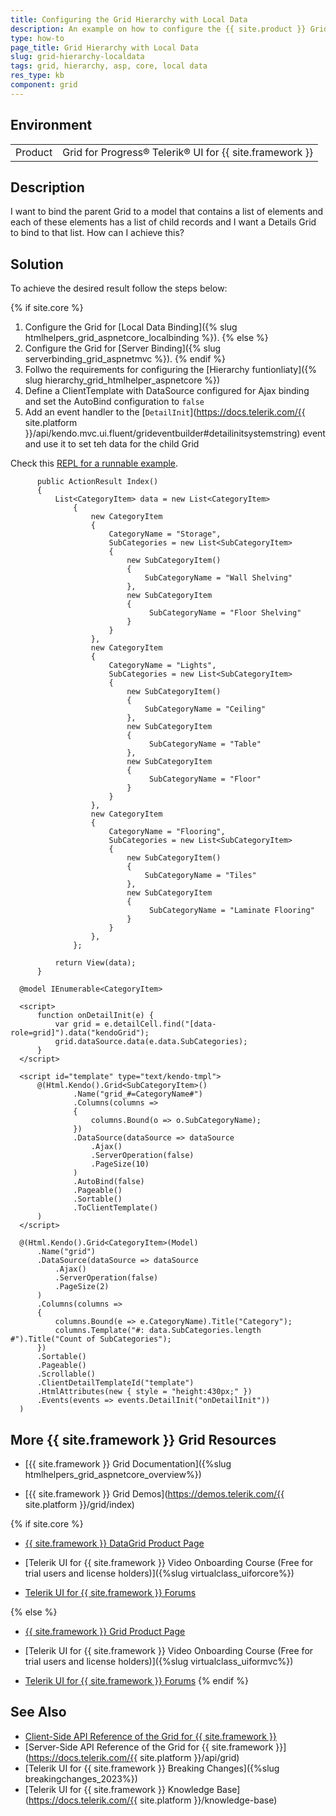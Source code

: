 ```yaml
---
title: Configuring the Grid Hierarchy with Local Data
description: An example on how to configure the {{ site.product }} Grid hierarchy by using local data.
type: how-to
page_title: Grid Hierarchy with Local Data
slug: grid-hierarchy-localdata
tags: grid, hierarchy, asp, core, local data
res_type: kb
component: grid
---
```


## Environment

<table>
 <tr>
  <td>Product</td>
  <td>Grid for Progress® Telerik® UI for {{ site.framework }}</td>
 </tr>
</table>

## Description

I want to bind the parent Grid to a model that contains a list of elements and each of these elements has a list of child records and I want a Details Grid to bind to that list. How can I achieve this?

## Solution

To achieve the desired result follow the steps below:

 {% if site.core %}
  1. Configure the Grid for [Local Data Binding]({% slug htmlhelpers_grid_aspnetcore_localbinding %}).
{% else %}
  1. Configure the Grid for [Server Binding]({% slug serverbinding_grid_aspnetmvc %}).
{% endif %}
  1. Follwo the requirements for configuring the [Hierarchy funtionliaty]({% slug hierarchy_grid_htmlhelper_aspnetcore %})
  1. Define a ClientTemplate with DataSource configured for Ajax binding and set the AutoBind configuration to `false`
  1. Add an event handler to the [`DetailInit`](https://docs.telerik.com/{{ site.platform }}/api/kendo.mvc.ui.fluent/grideventbuilder#detailinitsystemstring) event and use it to set teh data for the child Grid

  Check this [REPL for a runnable example](https://netcorerepl.telerik.com/wPlFuylo00Q9Ch7J51).

  ```tab-Controller
        public ActionResult Index()
        {
            List<CategoryItem> data = new List<CategoryItem>
                {
                    new CategoryItem
                    {
                        CategoryName = "Storage",
                        SubCategories = new List<SubCategoryItem>
                        {
                            new SubCategoryItem()
                            {
                                SubCategoryName = "Wall Shelving"
                            },
                            new SubCategoryItem
                            {
                                 SubCategoryName = "Floor Shelving"
                            }
                        }
                    },
                    new CategoryItem
                    {
                        CategoryName = "Lights",
                        SubCategories = new List<SubCategoryItem>
                        {
                            new SubCategoryItem()
                            {
                                SubCategoryName = "Ceiling"
                            },
                            new SubCategoryItem
                            {
                                 SubCategoryName = "Table"
                            },
                            new SubCategoryItem
                            {
                                 SubCategoryName = "Floor"
                            }
                        }
                    },
                    new CategoryItem
                    {
                        CategoryName = "Flooring",
                        SubCategories = new List<SubCategoryItem>
                        {
                            new SubCategoryItem()
                            {
                                SubCategoryName = "Tiles"
                            },
                            new SubCategoryItem
                            {
                                 SubCategoryName = "Laminate Flooring"
                            }
                        }
                    },
                };

            return View(data);
        }
  ```
  ```tab-View
    @model IEnumerable<CategoryItem>

    <script>
        function onDetailInit(e) {
            var grid = e.detailCell.find("[data-role=grid]").data("kendoGrid");
            grid.dataSource.data(e.data.SubCategories);
        }
    </script>

    <script id="template" type="text/kendo-tmpl">
        @(Html.Kendo().Grid<SubCategoryItem>()
                .Name("grid_#=CategoryName#")
                .Columns(columns =>
                {
                    columns.Bound(o => o.SubCategoryName);
                })
                .DataSource(dataSource => dataSource
                    .Ajax()
                    .ServerOperation(false)
                    .PageSize(10)
                )
                .AutoBind(false)
                .Pageable()
                .Sortable()
                .ToClientTemplate()
        )
    </script>

    @(Html.Kendo().Grid<CategoryItem>(Model)
        .Name("grid")
        .DataSource(dataSource => dataSource
            .Ajax()
            .ServerOperation(false)
            .PageSize(2)
        )
        .Columns(columns =>
        {
            columns.Bound(e => e.CategoryName).Title("Category");
            columns.Template("#: data.SubCategories.length #").Title("Count of SubCategories");
        })
        .Sortable()
        .Pageable()
        .Scrollable()
        .ClientDetailTemplateId("template")
        .HtmlAttributes(new { style = "height:430px;" })
        .Events(events => events.DetailInit("onDetailInit"))
    )
  ```

## More {{ site.framework }} Grid Resources

* [{{ site.framework }} Grid Documentation]({%slug htmlhelpers_grid_aspnetcore_overview%})

* [{{ site.framework }} Grid Demos](https://demos.telerik.com/{{ site.platform }}/grid/index)

{% if site.core %}
* [{{ site.framework }} DataGrid Product Page](https://www.telerik.com/aspnet-core-ui/grid)

* [Telerik UI for {{ site.framework }} Video Onboarding Course (Free for trial users and license holders)]({%slug virtualclass_uiforcore%})

* [Telerik UI for {{ site.framework }} Forums](https://www.telerik.com/forums/aspnet-core-ui)

{% else %}
* [{{ site.framework }} Grid Product Page](https://www.telerik.com/aspnet-mvc/grid)

* [Telerik UI for {{ site.framework }} Video Onboarding Course (Free for trial users and license holders)]({%slug virtualclass_uiformvc%})

* [Telerik UI for {{ site.framework }} Forums](https://www.telerik.com/forums/aspnet-mvc)
{% endif %}

## See Also

* [Client-Side API Reference of the Grid for {{ site.framework }}](https://docs.telerik.com/kendo-ui/api/javascript/ui/grid)
* [Server-Side API Reference of the Grid for {{ site.framework }}](https://docs.telerik.com/{{ site.platform }}/api/grid)
* [Telerik UI for {{ site.framework }} Breaking Changes]({%slug breakingchanges_2023%})
* [Telerik UI for {{ site.framework }} Knowledge Base](https://docs.telerik.com/{{ site.platform }}/knowledge-base)
